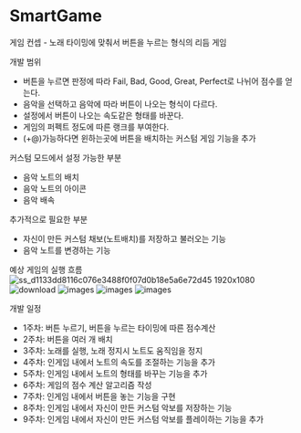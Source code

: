 # SmartGame

게임 컨셉 - 노래 타이밍에 맞춰서 버튼을 누르는 형식의 리듬 게임

개발 범위
-  버튼을 누르면 판정에 따라 Fail, Bad, Good, Great, Perfect로 나뉘어 점수를 얻는다.
-  음악을 선택하고 음악에 따라 버튼이 나오는 형식이 다르다.
-  설정에서 버튼이 나오는 속도같은 형태를 바꾼다.
-  게임의 퍼펙트 정도에 따른 랭크를 부여한다.
-  (+@)가능하다면 윈하는곳에 버튼을 배치하는 커스텀 게임 기능을 추가

커스텀 모드에서 설정 가능한 부분
-  음악 노트의 배치
-  음악 노트의 아이콘
-  음악 배속

추가적으로 필요한 부분
-  자신이 만든 커스텀 채보(노트배치)를 저장하고 불러오는 기능
-  음악 노트를 변경하는 기능

예상 게임의 실행 흐름
![ss_d1133dd8116c076e3488f0f07d0b18e5a6e72d45 1920x1080](https://github.com/sill0106/SmartGame/assets/58454923/26b2cd17-ac45-40dc-8d57-3b4f3efc9c43)
![download](https://github.com/sill0106/SmartGame/assets/58454923/743ae30b-70d5-41b7-ac87-33b649a2d8dd)
![images](https://github.com/sill0106/SmartGame/assets/58454923/e7902790-cf3b-40b9-910f-5f15eb2daa12)
![images](https://github.com/sill0106/SmartGame/assets/58454923/ba081337-2b8e-40d9-b1d5-d1100c6da127)
![images](https://github.com/sill0106/SmartGame/assets/58454923/3053561b-0bfc-4e00-b4cf-3fcbe3dd12e8)

개발 일정
- 1주차: 버튼 누르기, 버튼을 누르는 타이밍에 따른 점수계산
 - 2주차: 버튼을 여러 개 배치
 - 3주차: 노래를 실행, 노래 정지시 노트도 움직임을 정지
 - 4주차: 인게임 내에서 노트의 속도를 조절하는 기능을 추가
 - 5주차: 인게임 내에서 노트의 형태를 바꾸는 기능을 추가
 - 6주차: 게임의 점수 계산 알고리즘 작성
 - 7주차: 인게임 내에서 버튼을 놓는 기능을 구현
 - 8주차: 인게임 내에서 자신이 만든 커스텀 악보를 저장하는 기능
 - 9주차: 인게임 내에서 자신이 만든 커스텀 악보를 플레이하는 기능을 추가
